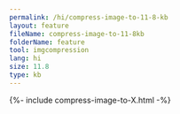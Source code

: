 ```yaml
---
permalink: /hi/compress-image-to-11-8-kb
layout: feature
fileName: compress-image-to-11-8kb
folderName: feature
tool: imgcompression
lang: hi
size: 11.8
type: kb
---
```


{%- include compress-image-to-X.html -%}
